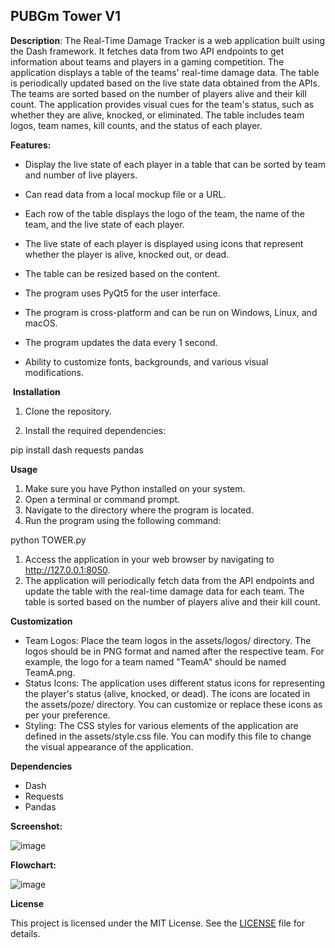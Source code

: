 ## PUBGm Tower V1 ##

**Description**:
The Real-Time Damage Tracker is a web application built using the Dash framework. It fetches data from two API endpoints to get information about teams and players in a gaming competition. The application displays a table of the teams' real-time damage data. The table is periodically updated based on the live state data obtained from the APIs. The teams are sorted based on the number of players alive and their kill count. The application provides visual cues for the team's status, such as whether they are alive, knocked, or eliminated. The table includes team logos, team names, kill counts, and the status of each player.

**Features:**

- Display the live state of each player in a table that can be sorted by team and number of live players.

- Can read data from a local mockup file or a URL.

- Each row of the table displays the logo of the team, the name of the team, and the live state of each player.

- The live state of each player is displayed using icons that represent whether the player is alive, knocked out, or dead.

- The table can be resized based on the content.

- The program uses PyQt5 for the user interface.

- The program is cross-platform and can be run on Windows, Linux, and macOS.

- The program updates the data every 1 second.

- Ability to customize fonts, backgrounds, and various visual modifications.

 **Installation**

1. Clone the repository.

2. Install the required dependencies:

pip install dash requests pandas

**Usage**

1.  Make sure you have Python installed on your system.
2.  Open a terminal or command prompt.
3.  Navigate to the directory where the program is located.
4.  Run the program using the following command:

python TOWER.py

1.  Access the application in your web browser by navigating to http://127.0.0.1:8050.
2.  The application will periodically fetch data from the API endpoints and update the table with the real-time damage data for each team. The table is sorted based on the number of players alive and their kill count.

**Customization**

-   Team Logos: Place the team logos in the assets/logos/ directory. The logos should be in PNG format and named after the respective team. For example, the logo for a team named "TeamA" should be named TeamA.png.
-   Status Icons: The application uses different status icons for representing the player's status (alive, knocked, or dead). The icons are located in the assets/poze/ directory. You can customize or replace these icons as per your preference.
-   Styling: The CSS styles for various elements of the application are defined in the assets/style.css file. You can modify this file to change the visual appearance of the application.

**Dependencies**

-   Dash
-   Requests
-   Pandas

**Screenshot:**

![image](https://github.com/NotJeket/PUBGm-Tower-V1/assets/37781149/eceeeee1-7180-4ba4-be56-6b1be173127d)


**Flowchart:**

![image](https://github.com/NotJeket/PUBGm-Tower-V1/assets/37781149/08f4753d-a17a-42b4-b492-79dbdb97d51d)


**License**

This project is licensed under the MIT License. See the [LICENSE](https://github.com/NotJeket/PUBGm-Tower-V1/blob/main/LICENSE) file for details.
